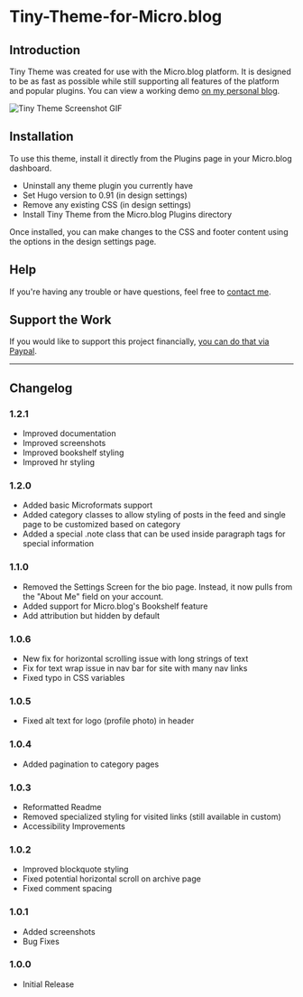 # Tiny-Theme-for-Micro.blog

## Introduction
Tiny Theme was created for use with the Micro.blog platform. It is designed to be as fast as possible while still supporting all features of the platform and popular plugins. You can view a working demo [on my personal blog](https://www.mattlangford.com).

![Tiny Theme Screenshot GIF](https://github.com/MattSLangford/Tiny-Theme-for-Micro.blog/blob/main/screenshot.png?raw=true)

## Installation
To use this theme, install it directly from the Plugins page in your Micro.blog dashboard.

- Uninstall any theme plugin you currently have
- Set Hugo version to 0.91 (in design settings)
- Remove any existing CSS (in design settings)
- Install Tiny Theme from the Micro.blog Plugins directory

Once installed, you can make changes to the CSS and footer content using the options in the design settings page.

## Help
If you're having any trouble or have questions, feel free to [contact me](https://mattlangford.com/contact/).

## Support the Work
If you would like to support this project financially, [you can do that via Paypal](https://paypal.me/mattslangford).

---

## Changelog

### 1.2.1
- Improved documentation
- Improved screenshots
- Improved bookshelf styling
- Improved hr styling

### **1.2.0**
- Added basic Microformats support
- Added category classes to allow styling of posts in the feed and single page to be customized based on category
- Added a special .note class that can be used inside paragraph tags for special information

### **1.1.0**
- Removed the Settings Screen for the bio page. Instead, it now pulls from the "About Me" field on your account.
- Added support for Micro.blog's Bookshelf feature
- Add attribution but hidden by default

### 1.0.6
- New fix for horizontal scrolling issue with long strings of text
- Fix for text wrap issue in nav bar for site with many nav links
- Fixed typo in CSS variables

### 1.0.5
- Fixed alt text for logo (profile photo) in header

### 1.0.4
- Added pagination to category pages

### 1.0.3
- Reformatted Readme
- Removed specialized styling for visited links (still available in custom)
- Accessibility Improvements

### 1.0.2
- Improved blockquote styling
- Fixed potential horizontal scroll on archive page
- Fixed comment spacing

### 1.0.1
- Added screenshots
- Bug Fixes

### **1.0.0**
- Initial Release
